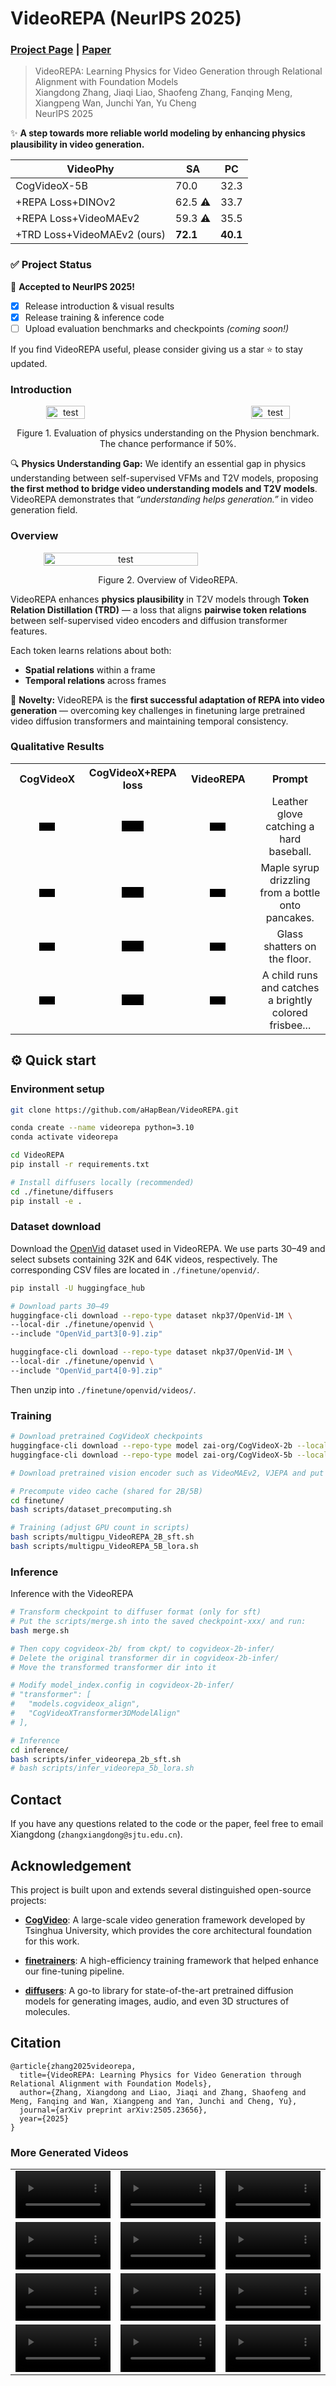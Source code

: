 # VideoREPA (NeurIPS 2025)
### [Project Page](https://videorepa.github.io) | [Paper](https://arxiv.org/abs/2505.23656)

> VideoREPA: Learning Physics for Video Generation through Relational Alignment with Foundation Models\
> Xiangdong Zhang, Jiaqi Liao, Shaofeng Zhang, Fanqing Meng, Xiangpeng Wan, Junchi Yan, Yu Cheng \
> NeurIPS 2025

✨ **A step towards more reliable world modeling by enhancing physics plausibility in video generation.**

|VideoPhy|SA|PC|
-|-|-
CogVideoX-5B | 70.0 | 32.3 |
+REPA Loss+DINOv2 | 62.5 ⚠️ | 33.7 | 
+REPA Loss+VideoMAEv2 | 59.3 ⚠️ | 35.5 |
+TRD Loss+VideoMAEv2 (ours) | **72.1** | **40.1**


### ✅ Project Status

🎉 **Accepted to NeurIPS 2025!**  

- [x] Release introduction & visual results  
- [x] Release training & inference code  
- [ ] Upload evaluation benchmarks and checkpoints *(coming soon!)*  

If you find VideoREPA useful, please consider giving us a star ⭐ to stay updated.

### Introduction

<div align="center">
  <div style="display: flex; justify-content: space-between;">
    <img src="https://github.com/user-attachments/assets/7e65716b-27cd-45e1-b4df-1f4c1c7c3d33" alt="test" width="35%" />
    <img src="https://github.com/user-attachments/assets/1952c95f-5453-42d9-84ec-80f49565a961" alt="test" width="35%" />
  </div>
</div>

<p align="center">
  Figure 1. Evaluation of physics understanding on the Physion benchmark. The chance performance if 50%.
</p>

🔍 
**Physics Understanding Gap:** We identify an essential gap in physics understanding between self-supervised VFMs and T2V models, proposing **the first method to bridge video understanding models and T2V models**. VideoREPA demonstrates that *“understanding helps generation.”* in video generation field.

### Overview

<div align="center">
  <div style="display: flex; justify-content: space-between;">
    <img src="https://github.com/user-attachments/assets/4a55f50c-cc02-4467-8b84-4f83ed37869e" alt="test" width="70%" />
  </div>
</div>

<p align="center">
  Figure 2. Overview of VideoREPA.
</p>

VideoREPA enhances **physics plausibility** in T2V models through **Token Relation Distillation (TRD)** — a loss that aligns **pairwise token relations** between self-supervised video encoders and diffusion transformer features.

Each token learns relations about both:
- **Spatial relations** within a frame  
- **Temporal relations** across frames  

🌟 **Novelty:** VideoREPA is the **first successful adaptation of REPA into video generation** — overcoming key challenges in finetuning large pretrained video diffusion transformers and maintaining temporal consistency.



### Qualitative Results

<table align="center" style="width: 100%;">
  <tr>
    <th align="center" style="width: 25%;">CogVideoX</th>
    <th align="center" style="width: 25%;">CogVideoX+REPA loss</th>
    <th align="center" style="width: 25%;">VideoREPA</th>
    <th align="center" style="width: 25%;">Prompt</th>
  </tr>
  <tr>
    <td align="center" style="width: 25%;">
      <video width="25%" controls src="https://github.com/user-attachments/assets/b0f6b65d-3b0b-4665-88a9-8fc81a23c613" controls autoplay loop muted></video>
    </td>
    <td align="center" style="width: 25%;">
      <video width="25%" controls src="https://github.com/user-attachments/assets/00276b57-e3ea-4f30-b0a7-6522f4dedd31" controls autoplay loop muted>Your browser does not support the video tag.</video>
    </td>
    <td align="center" style="width: 25%;">
      <video width="25%" controls src="https://github.com/user-attachments/assets/92b51720-f4d8-4867-8c1c-3fb88e2f5e67" controls autoplay loop muted>Your browser does not support the video tag.</video>
    </td>    
    <td align="center" style="width: 25%;">
      Leather glove catching a hard baseball.
    </td>
  </tr>

  <tr>
    <td align="center" style="width: 25%;">
      <video width="25%" controls src="https://github.com/user-attachments/assets/a199b5ab-0829-41de-ab72-2e17ac66f069" controls autoplay loop muted></video>
    </td>
    <td align="center" style="width: 25%;">
      <video width="25%" controls src="https://github.com/user-attachments/assets/e5d61296-0b9b-4567-aa27-b986234ce870" controls autoplay loop muted>Your browser does not support the video tag.</video>
    </td>
    <td align="center" style="width: 25%;">
      <video width="25%" controls src="https://github.com/user-attachments/assets/5acfd53c-83f7-4e18-bb37-b5eec8dcf226" controls autoplay loop muted>Your browser does not support the video tag.</video>
    </td>    
    <td align="center" style="width: 25%;">
      Maple syrup drizzling from a bottle onto pancakes.
    </td>
  </tr>

  <tr>
    <td align="center" style="width: 25%;">
      <video width="25%" controls src="https://github.com/user-attachments/assets/d93283f9-9dff-41b0-8837-d93d06d06356" controls autoplay loop muted></video>
    </td>
    <td align="center" style="width: 25%;">
      <video width="25%" controls src="https://github.com/user-attachments/assets/2be513e6-8a7f-4199-bb1e-c411fcda14ac" controls autoplay loop muted>Your browser does not support the video tag.</video>
    </td>
    <td align="center" style="width: 25%;">
      <video width="25%" controls src="https://github.com/user-attachments/assets/25dca90d-d91b-4ffe-8fc9-3c340c816d95" controls autoplay loop muted>Your browser does not support the video tag.</video>
    </td>    
    <td align="center" style="width: 25%;">
      Glass shatters on the floor.
    </td>
  </tr>

  <tr>
    <td align="center" style="width: 25%;">
      <video width="25%" controls src="https://github.com/user-attachments/assets/3095d887-4cfb-4726-8152-56d6aa72de40" controls autoplay loop muted></video>
    </td>
    <td align="center" style="width: 25%;">
      <video width="25%" controls src="https://github.com/user-attachments/assets/2b96fcde-f371-400f-9459-ca223d237c73" controls autoplay loop muted>Your browser does not support the video tag.</video>
    </td>
    <td align="center" style="width: 25%;">
      <video width="25%" controls src="https://github.com/user-attachments/assets/89299f65-fb1e-4013-969f-bc1c7e715523" controls autoplay loop muted>Your browser does not support the video tag.</video>
    </td>    
    <td align="center" style="width: 25%;">
      A child runs and catches a brightly colored frisbee...
    </td>
  </tr>

</table>

## ⚙️ Quick start

### Environment setup

```bash
git clone https://github.com/aHapBean/VideoREPA.git

conda create --name videorepa python=3.10
conda activate videorepa

cd VideoREPA
pip install -r requirements.txt

# Install diffusers locally (recommended)
cd ./finetune/diffusers
pip install -e .
```

### Dataset download
Download the [OpenVid](https://github.com/NJU-PCALab/OpenVid-1M) dataset used in VideoREPA. We use parts 30–49 and select subsets containing 32K and 64K videos, respectively. The corresponding CSV files are located in `./finetune/openvid/`.

```bash
pip install -U huggingface_hub

# Download parts 30–49
huggingface-cli download --repo-type dataset nkp37/OpenVid-1M \
--local-dir ./finetune/openvid \
--include "OpenVid_part3[0-9].zip"

huggingface-cli download --repo-type dataset nkp37/OpenVid-1M \
--local-dir ./finetune/openvid \
--include "OpenVid_part4[0-9].zip"
```

Then unzip into `./finetune/openvid/videos/`.

### Training 

```bash
# Download pretrained CogVideoX checkpoints
huggingface-cli download --repo-type model zai-org/CogVideoX-2b --local-dir ./ckpt/cogvideox-2b
huggingface-cli download --repo-type model zai-org/CogVideoX-5b --local-dir ./ckpt/cogvideox-5b

# Download pretrained vision encoder such as VideoMAEv2, VJEPA and put them into ./ckpt/. Such as ./ckpt/VideoMAEv2/vit_b_k710_dl_from_giant.pth

# Precompute video cache (shared for 2B/5B)
cd finetune/
bash scripts/dataset_precomputing.sh

# Training (adjust GPU count in scripts)
bash scripts/multigpu_VideoREPA_2B_sft.sh
bash scripts/multigpu_VideoREPA_5B_lora.sh
```

### Inference

Inference with the VideoREPA

```bash
# Transform checkpoint to diffuser format (only for sft)
# Put the scripts/merge.sh into the saved checkpoint-xxx/ and run:
bash merge.sh

# Then copy cogvideox-2b/ from ckpt/ to cogvideox-2b-infer/
# Delete the original transformer dir in cogvideox-2b-infer/
# Move the transformed transformer dir into it

# Modify model_index.config in cogvideox-2b-infer/
# "transformer": [
#   "models.cogvideox_align",
#   "CogVideoXTransformer3DModelAlign"
# ],

# Inference
cd inference/
bash scripts/infer_videorepa_2b_sft.sh
# bash scripts/infer_videorepa_5b_lora.sh
```

## Contact

If you have any questions related to the code or the paper, feel free to email Xiangdong (`zhangxiangdong@sjtu.edu.cn`).

## Acknowledgement

This project is built upon and extends several distinguished open-source projects:

- [**CogVideo**](https://github.com/zai-org/CogVideo): A large-scale video generation framework developed by Tsinghua University, which provides the core architectural foundation for this work.  

- [**finetrainers**](https://github.com/huggingface/finetrainers): A high-efficiency training framework that helped enhance our fine-tuning pipeline.

- [**diffusers**](https://github.com/huggingface/diffusers): A go-to library for state-of-the-art pretrained diffusion models for generating images, audio, and even 3D structures of molecules.

## Citation

```
@article{zhang2025videorepa,
  title={VideoREPA: Learning Physics for Video Generation through Relational Alignment with Foundation Models},
  author={Zhang, Xiangdong and Liao, Jiaqi and Zhang, Shaofeng and Meng, Fanqing and Wan, Xiangpeng and Yan, Junchi and Cheng, Yu},
  journal={arXiv preprint arXiv:2505.23656},
  year={2025}
}
```

### More Generated Videos

<table border="0" style="width: 100%; text-align: center; margin-top: 1px;">
  <tr>
    <td><video src="https://github.com/user-attachments/assets/6ae1ef3f-5cf8-491b-87bb-5c53384ae74e" width="100%" controls autoplay loop muted></video></td>
    <td><video src="https://github.com/user-attachments/assets/de55cc3e-64ed-4961-bde4-ae84e1f47a93" width="100%" controls autoplay loop muted></video></td>
    <td><video src="https://github.com/user-attachments/assets/59a6a046-6b6d-4c1c-8f50-af12a943d9f3" width="100%" controls autoplay loop muted></video></td>
  </tr>
  <tr>    
    <td><video src="https://github.com/user-attachments/assets/a529ad95-b0d6-40f7-aa87-1c2e0c68a923" width="100%" controls autoplay loop muted></video></td>
    <td><video src="https://github.com/user-attachments/assets/d09520cf-d305-48b3-a8ab-c2619f343a84" width="100%" controls autoplay loop muted></video></td>
    <td><video src="https://github.com/user-attachments/assets/d86ee8a1-3448-4344-89d4-4f04f60bb3dd" width="100%" controls autoplay loop muted></video></td>
  </tr>
  <tr>
    <td><video src="https://github.com/user-attachments/assets/c377ad89-6324-486d-86fb-6489dec1d6af" width="100%" controls autoplay loop muted></video></td>
    <td><video src="https://github.com/user-attachments/assets/2d01754d-5b4d-4f13-9c75-298af07701dd" width="100%" controls autoplay loop muted></video></td>
    <td><video src="https://github.com/user-attachments/assets/88f5a3f1-a626-445e-a310-1f76753a6a74" width="100%" controls autoplay loop muted></video></td>
  </tr>

  <tr>
    <td><video src="https://github.com/user-attachments/assets/6fed6cc7-3b64-4821-aec3-8727a26f8a44" width="100%" controls autoplay loop muted></video></td>
    <td><video src="https://github.com/user-attachments/assets/240fa721-08b9-4168-8659-024472ea7155" width="100%" controls autoplay loop muted></video></td>
    <td><video src="https://github.com/user-attachments/assets/040e37f2-ee6c-47ee-8953-bd7814695226" width="100%" controls autoplay loop muted></video></td>
  </tr>

</table>

